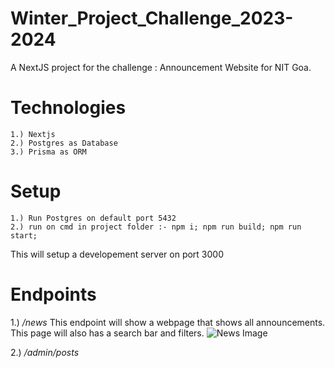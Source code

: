 # Winter_Project_Challenge_2023-2024
A NextJS project for the challenge : Announcement Website for NIT Goa.

# Technologies
```
1.) Nextjs
2.) Postgres as Database
3.) Prisma as ORM
``` 


# Setup
```
1.) Run Postgres on default port 5432
2.) run on cmd in project folder :- npm i; npm run build; npm run start;

```

This will setup a developement server on port 3000

# Endpoints
1.) */news*
This endpoint will show a webpage that shows all announcements. This page will also has a search bar and filters.
![News Image](https://github.com/joyal343/Winter_Project_Challenge_2023-2024/public/assets/uploaded_images/news.jpg)

2.) */admin/posts*


